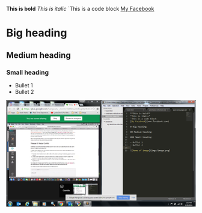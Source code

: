 **This is bold**
*This is italic*
`This is a code block
[My Facebook](www.facebook.com)

# Big heading

## Medium heading

### Small heading

- Bullet 1
- Bullet 2

![Name of Image](imgs/GPS-1-Collaboration.png)